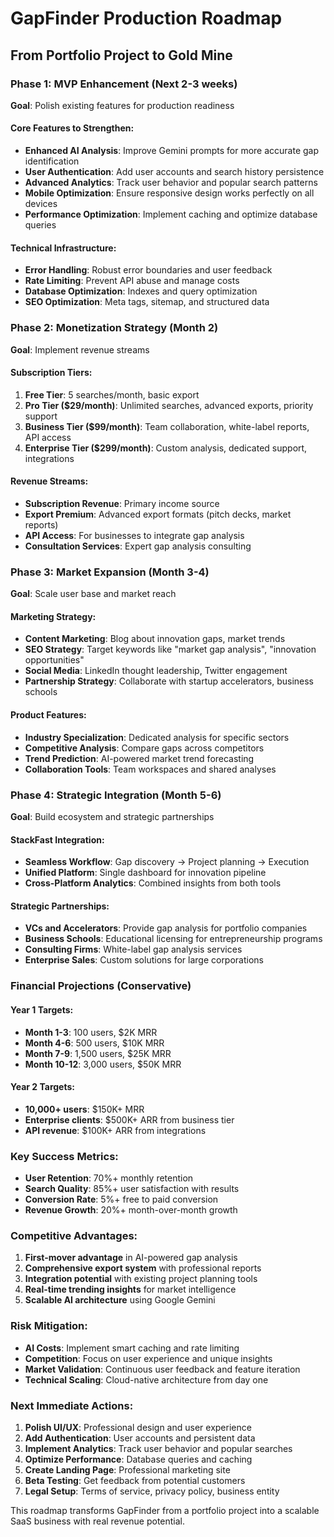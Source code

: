 # GapFinder Production Roadmap
## From Portfolio Project to Gold Mine

### Phase 1: MVP Enhancement (Next 2-3 weeks)
**Goal**: Polish existing features for production readiness

#### Core Features to Strengthen:
- **Enhanced AI Analysis**: Improve Gemini prompts for more accurate gap identification
- **User Authentication**: Add user accounts and search history persistence
- **Advanced Analytics**: Track user behavior and popular search patterns
- **Mobile Optimization**: Ensure responsive design works perfectly on all devices
- **Performance Optimization**: Implement caching and optimize database queries

#### Technical Infrastructure:
- **Error Handling**: Robust error boundaries and user feedback
- **Rate Limiting**: Prevent API abuse and manage costs
- **Database Optimization**: Indexes and query optimization
- **SEO Optimization**: Meta tags, sitemap, and structured data

### Phase 2: Monetization Strategy (Month 2)
**Goal**: Implement revenue streams

#### Subscription Tiers:
1. **Free Tier**: 5 searches/month, basic export
2. **Pro Tier ($29/month)**: Unlimited searches, advanced exports, priority support
3. **Business Tier ($99/month)**: Team collaboration, white-label reports, API access
4. **Enterprise Tier ($299/month)**: Custom analysis, dedicated support, integrations

#### Revenue Streams:
- **Subscription Revenue**: Primary income source
- **Export Premium**: Advanced export formats (pitch decks, market reports)
- **API Access**: For businesses to integrate gap analysis
- **Consultation Services**: Expert gap analysis consulting

### Phase 3: Market Expansion (Month 3-4)
**Goal**: Scale user base and market reach

#### Marketing Strategy:
- **Content Marketing**: Blog about innovation gaps, market trends
- **SEO Strategy**: Target keywords like "market gap analysis", "innovation opportunities"
- **Social Media**: LinkedIn thought leadership, Twitter engagement
- **Partnership Strategy**: Collaborate with startup accelerators, business schools

#### Product Features:
- **Industry Specialization**: Dedicated analysis for specific sectors
- **Competitive Analysis**: Compare gaps across competitors
- **Trend Prediction**: AI-powered market trend forecasting
- **Collaboration Tools**: Team workspaces and shared analyses

### Phase 4: Strategic Integration (Month 5-6)
**Goal**: Build ecosystem and strategic partnerships

#### StackFast Integration:
- **Seamless Workflow**: Gap discovery → Project planning → Execution
- **Unified Platform**: Single dashboard for innovation pipeline
- **Cross-Platform Analytics**: Combined insights from both tools

#### Strategic Partnerships:
- **VCs and Accelerators**: Provide gap analysis for portfolio companies
- **Business Schools**: Educational licensing for entrepreneurship programs
- **Consulting Firms**: White-label gap analysis services
- **Enterprise Sales**: Custom solutions for large corporations

### Financial Projections (Conservative)

#### Year 1 Targets:
- **Month 1-3**: 100 users, $2K MRR
- **Month 4-6**: 500 users, $10K MRR
- **Month 7-9**: 1,500 users, $25K MRR
- **Month 10-12**: 3,000 users, $50K MRR

#### Year 2 Targets:
- **10,000+ users**: $150K+ MRR
- **Enterprise clients**: $500K+ ARR from business tier
- **API revenue**: $100K+ ARR from integrations

### Key Success Metrics:
- **User Retention**: 70%+ monthly retention
- **Search Quality**: 85%+ user satisfaction with results
- **Conversion Rate**: 5%+ free to paid conversion
- **Revenue Growth**: 20%+ month-over-month growth

### Competitive Advantages:
1. **First-mover advantage** in AI-powered gap analysis
2. **Comprehensive export system** with professional reports
3. **Integration potential** with existing project planning tools
4. **Real-time trending insights** for market intelligence
5. **Scalable AI architecture** using Google Gemini

### Risk Mitigation:
- **AI Costs**: Implement smart caching and rate limiting
- **Competition**: Focus on user experience and unique insights
- **Market Validation**: Continuous user feedback and feature iteration
- **Technical Scaling**: Cloud-native architecture from day one

### Next Immediate Actions:
1. **Polish UI/UX**: Professional design and user experience
2. **Add Authentication**: User accounts and persistent data
3. **Implement Analytics**: Track user behavior and popular searches
4. **Optimize Performance**: Database queries and caching
5. **Create Landing Page**: Professional marketing site
6. **Beta Testing**: Get feedback from potential customers
7. **Legal Setup**: Terms of service, privacy policy, business entity

This roadmap transforms GapFinder from a portfolio project into a scalable SaaS business with real revenue potential.